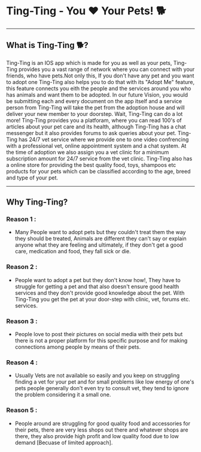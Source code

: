 # Ting-Ting - You ❤️ Your Pets! 🐕

---

## What is Ting-Ting 🐕?

Ting-Ting is an IOS app which is made for you as well as your pets, Ting-Ting provides you a vast range of network where you can connect with your friends, who have pets.Not only this, If you don't have any pet and you want to adopt one Ting-Ting also helps you to do that with its "Adopt Me" feature, this feature connects you eith the people and the services around you who has animals and want them to be adopted. In our future Vision, you would be submitting each and every document on the app itself and a service person from Ting-Ting will take the pet from the adoption house and will deliver your new member to your doorstep. Wait, Ting-Ting can do a lot more! Ting-Ting provides you a platforam, where you can read 100's of articles about your pet care and its health, although Ting-Ting has a chat messenger but it also provides forums to ask queries about your pet. Ting-Ting has 24/7 vet service where we provide one to one video confrencing with a professional vet, online appointment system and a chat system. At the time of adoption we also assign you a vet clinic for a minimum subscription amount for 24/7 service from the vet clinic. Ting-Ting also has a online store for providing the best quality food, toys, shampoos etc products for your pets which can be classified according to the age, breed and type of your pet.

---

## Why Ting-Ting?

### **Reason 1 :**

- Many People want to adopt pets but they couldn't treat them the way they should be treated, Animals are different they can't say or explain anyone what they are feeling and ultimately, if they don't get a good care, medication and food, they fall sick or die.

### **Reason 2 :**

- People want to adopt a pet but they don't know how!, They have to struggle for getting a pet and that also doesn't ensure good health services and they don't provide good knowledge about the pet. With Ting-Ting you get the pet at your door-step with clinic, vet, forums etc. services.

### **Reason 3 :**

- People love to post their pictures on social media with their pets but there is not a proper platform for this specific purpose and for making connections among people by means of their pets.

### **Reason 4 :**

- Usually Vets are not available so easily and you keep on struggling finding a vet for your pet and for small problems like low energy of one's pets people generally don't even try to consult vet, they tend to ignore the problem considering it a small one.

### **Reason 5 :**

- People around are struggling for good quality food and accessories for their pets, there are very less shops out there and whatever shops are there, they also provide high profit and low quality food due to low demand [Becuase of limited approach].
